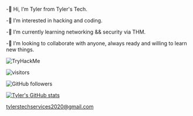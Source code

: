 -👋 Hi, I’m Tyler from Tyler's Tech.

-👀 I’m interested in hacking and coding.

-🌱 I’m currently learning networking && security via THM.

-💞️ I’m looking to collaborate with anyone, always ready and willing to learn new things. 


<img src="https://tryhackme-badges.s3.amazonaws.com/LawlessCarrot.png" alt="TryHackMe">

![visitors](https://visitor-badge.glitch.me/badge?page_id=TylersTech2020.TylersTech2020&left_color=green&right_color=red)

<img alt="GitHub followers" src="https://img.shields.io/github/followers/TylersTech2020?style=social">

[![Tyler's GitHub stats](https://github-readme-stats.vercel.app/api?username=TylersTech2020&theme=synthwave)](https://github.com/anuraghazra/github-readme-stats)



tylerstechservices2020@gmail.com
<!---
TylersTech2020/TylersTech2020 is a cow special pie repository because its `README.md` (this file) appears on your GitHub profile.
You can click the Preview link to take a look at your changes or you can leave it how it is cause does anyone actually look at these...
--->
